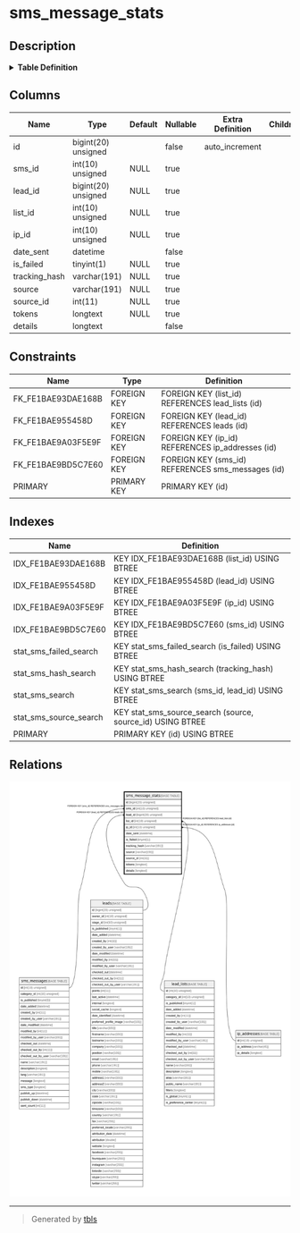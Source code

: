 # sms_message_stats

## Description

<details>
<summary><strong>Table Definition</strong></summary>

```sql
CREATE TABLE `sms_message_stats` (
  `id` bigint(20) unsigned NOT NULL AUTO_INCREMENT,
  `sms_id` int(10) unsigned DEFAULT NULL,
  `lead_id` bigint(20) unsigned DEFAULT NULL,
  `list_id` int(10) unsigned DEFAULT NULL,
  `ip_id` int(10) unsigned DEFAULT NULL,
  `date_sent` datetime NOT NULL,
  `is_failed` tinyint(1) DEFAULT NULL,
  `tracking_hash` varchar(191) COLLATE utf8mb4_unicode_ci DEFAULT NULL,
  `source` varchar(191) COLLATE utf8mb4_unicode_ci DEFAULT NULL,
  `source_id` int(11) DEFAULT NULL,
  `tokens` longtext COLLATE utf8mb4_unicode_ci DEFAULT NULL COMMENT '(DC2Type:array)',
  `details` longtext COLLATE utf8mb4_unicode_ci NOT NULL COMMENT '(DC2Type:json_array)',
  PRIMARY KEY (`id`),
  KEY `IDX_FE1BAE9BD5C7E60` (`sms_id`),
  KEY `IDX_FE1BAE955458D` (`lead_id`),
  KEY `IDX_FE1BAE93DAE168B` (`list_id`),
  KEY `IDX_FE1BAE9A03F5E9F` (`ip_id`),
  KEY `stat_sms_search` (`sms_id`,`lead_id`),
  KEY `stat_sms_hash_search` (`tracking_hash`),
  KEY `stat_sms_source_search` (`source`,`source_id`),
  KEY `stat_sms_failed_search` (`is_failed`),
  CONSTRAINT `FK_FE1BAE93DAE168B` FOREIGN KEY (`list_id`) REFERENCES `lead_lists` (`id`) ON DELETE SET NULL,
  CONSTRAINT `FK_FE1BAE955458D` FOREIGN KEY (`lead_id`) REFERENCES `leads` (`id`) ON DELETE SET NULL,
  CONSTRAINT `FK_FE1BAE9A03F5E9F` FOREIGN KEY (`ip_id`) REFERENCES `ip_addresses` (`id`),
  CONSTRAINT `FK_FE1BAE9BD5C7E60` FOREIGN KEY (`sms_id`) REFERENCES `sms_messages` (`id`) ON DELETE SET NULL
) ENGINE=InnoDB DEFAULT CHARSET=utf8mb4 COLLATE=utf8mb4_unicode_ci ROW_FORMAT=DYNAMIC
```

</details>

## Columns

| Name | Type | Default | Nullable | Extra Definition | Children | Parents | Comment |
| ---- | ---- | ------- | -------- | --------------- | -------- | ------- | ------- |
| id | bigint(20) unsigned |  | false | auto_increment |  |  |  |
| sms_id | int(10) unsigned | NULL | true |  |  | [sms_messages](sms_messages.md) |  |
| lead_id | bigint(20) unsigned | NULL | true |  |  | [leads](leads.md) |  |
| list_id | int(10) unsigned | NULL | true |  |  | [lead_lists](lead_lists.md) |  |
| ip_id | int(10) unsigned | NULL | true |  |  | [ip_addresses](ip_addresses.md) |  |
| date_sent | datetime |  | false |  |  |  |  |
| is_failed | tinyint(1) | NULL | true |  |  |  |  |
| tracking_hash | varchar(191) | NULL | true |  |  |  |  |
| source | varchar(191) | NULL | true |  |  |  |  |
| source_id | int(11) | NULL | true |  |  |  |  |
| tokens | longtext | NULL | true |  |  |  | (DC2Type:array) |
| details | longtext |  | false |  |  |  | (DC2Type:json_array) |

## Constraints

| Name | Type | Definition |
| ---- | ---- | ---------- |
| FK_FE1BAE93DAE168B | FOREIGN KEY | FOREIGN KEY (list_id) REFERENCES lead_lists (id) |
| FK_FE1BAE955458D | FOREIGN KEY | FOREIGN KEY (lead_id) REFERENCES leads (id) |
| FK_FE1BAE9A03F5E9F | FOREIGN KEY | FOREIGN KEY (ip_id) REFERENCES ip_addresses (id) |
| FK_FE1BAE9BD5C7E60 | FOREIGN KEY | FOREIGN KEY (sms_id) REFERENCES sms_messages (id) |
| PRIMARY | PRIMARY KEY | PRIMARY KEY (id) |

## Indexes

| Name | Definition |
| ---- | ---------- |
| IDX_FE1BAE93DAE168B | KEY IDX_FE1BAE93DAE168B (list_id) USING BTREE |
| IDX_FE1BAE955458D | KEY IDX_FE1BAE955458D (lead_id) USING BTREE |
| IDX_FE1BAE9A03F5E9F | KEY IDX_FE1BAE9A03F5E9F (ip_id) USING BTREE |
| IDX_FE1BAE9BD5C7E60 | KEY IDX_FE1BAE9BD5C7E60 (sms_id) USING BTREE |
| stat_sms_failed_search | KEY stat_sms_failed_search (is_failed) USING BTREE |
| stat_sms_hash_search | KEY stat_sms_hash_search (tracking_hash) USING BTREE |
| stat_sms_search | KEY stat_sms_search (sms_id, lead_id) USING BTREE |
| stat_sms_source_search | KEY stat_sms_source_search (source, source_id) USING BTREE |
| PRIMARY | PRIMARY KEY (id) USING BTREE |

## Relations

![er](sms_message_stats.svg)

---

> Generated by [tbls](https://github.com/k1LoW/tbls)
